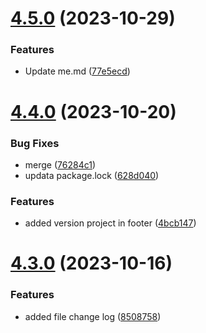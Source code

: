 # [4.5.0](https://github.com/cossack-don/docs/compare/v4.4.0...v4.5.0) (2023-10-29)


### Features

* Update me.md ([77e5ecd](https://github.com/cossack-don/docs/commit/77e5ecd9cb2bd84c80a4acb909b99e1fb2a1e2a2))

# [4.4.0](https://github.com/cossack-don/docs/compare/v4.3.0...v4.4.0) (2023-10-20)


### Bug Fixes

* merge ([76284c1](https://github.com/cossack-don/docs/commit/76284c13754ee93f388094231cc8927a19aafde9))
* updata package.lock ([628d040](https://github.com/cossack-don/docs/commit/628d040ac0585a25037021a8c20c70c83f4e2944))


### Features

* added version project in footer ([4bcb147](https://github.com/cossack-don/docs/commit/4bcb1476d808b6b92790d7bc0756bdc66fe3a53e))

# [4.3.0](https://github.com/cossack-don/docs/compare/v4.2.0...v4.3.0) (2023-10-16)


### Features

* added file change log ([8508758](https://github.com/cossack-don/docs/commit/850875810008c8d5bf911749002a8d98c3ead737))
